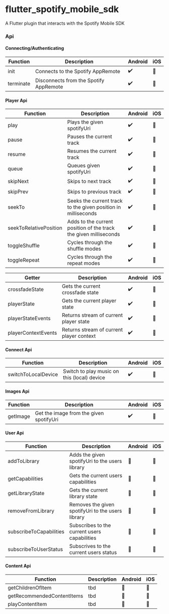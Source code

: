 # flutter_spotify_mobile_sdk

A Flutter plugin that interacts with the Spotify Mobile SDK

### Api

#### Connecting/Authenticating

| Function  | Description                            | Android            | iOS                   |
| --------- | -------------------------------------- | ------------------ | --------------------- |
| init      | Connects to the Spotify AppRemote      | :heavy_check_mark: | :construction_worker: |
| terminate | Disconnects from the Spotify AppRemote | :heavy_check_mark: | :construction_worker: |

#### Player Api

| Function               | Description                                                      | Android            | iOS                   |
| ---------------------- | ---------------------------------------------------------------- | ------------------ | --------------------- |
| play                   | Plays the given spotifyUri                                       | :heavy_check_mark: | :construction_worker: |
| pause                  | Pauses the current track                                         | :heavy_check_mark: | :construction_worker: |
| resume                 | Resumes the current track                                        | :heavy_check_mark: | :construction_worker: |
| queue                  | Queues given spotifyUri                                          | :heavy_check_mark: | :construction_worker: |
| skipNext               | Skips to next track                                              | :heavy_check_mark: | :construction_worker: |
| skipPrev               | Skips to previous track                                          | :heavy_check_mark: | :construction_worker: |
| seekTo                 | Seeks the current track to the given position in milliseconds    | :heavy_check_mark: | :construction_worker: |
| seekToRelativePosition | Adds to the current position of the track the given milliseconds | :heavy_check_mark: | :construction_worker: |
| toggleShuffle          | Cycles through the shuffle modes                                 | :heavy_check_mark: | :construction_worker: |
| toggleRepeat           | Cycles through the repeat modes                                  | :heavy_check_mark: | :construction_worker: |

| Getter              | Description                              | Android            | iOS                   |
| ------------------- | ---------------------------------------- | ------------------ | --------------------- |
| crossfadeState      | Gets the current crossfade state         | :heavy_check_mark: | :construction_worker: |
| playerState         | Gets the current player state            | :heavy_check_mark: | :construction_worker: |
| playerStateEvents   | Returns stream of current player state   | :heavy_check_mark: | :construction_worker: |
| playerContextEvents | Returns stream of current player context | :heavy_check_mark: | :construction_worker: |

#### Connect Api

| Function            | Description                                 | Android            | iOS                   |
| ------------------- | ------------------------------------------- | ------------------ | --------------------- |
| switchToLocalDevice | Switch to play music on this (local) device | :heavy_check_mark: | :construction_worker: |

#### Images Api

| Function | Description                             | Android            | iOS                   |
| -------- | --------------------------------------- | ------------------ | --------------------- |
| getImage | Get the image from the given spotifyUri | :heavy_check_mark: | :construction_worker: |

#### User Api

| Function                | Description                                       | Android               | iOS                   |
| ----------------------- | ------------------------------------------------- | --------------------- | --------------------- |
| addToLibrary            | Adds the given spotifyUri to the users library    | :construction_worker: | :construction_worker: |
| getCapabilities         | Gets the current users capabilities               | :construction_worker: | :construction_worker: |
| getLibraryState         | Gets the current library state                    | :construction_worker: | :construction_worker: |
| removeFromLibrary       | Removes the given spotifyUri to the users library | :construction_worker: | :construction_worker: |
| subscribeToCapabilities | Subscribes to the current users capabilities      | :construction_worker: | :construction_worker: |
| subscribeToUserStatus   | Subscrives to the current users status            | :construction_worker: | :construction_worker: |

#### Content Api

| Function                   | Description | Android               | iOS                   |
| -------------------------- | ----------- | --------------------- | --------------------- |
| getChildrenOfItem          | tbd         | :construction_worker: | :construction_worker: |
| getRecommendedContentItems | tbd         | :construction_worker: | :construction_worker: |
| playContentItem            | tbd         | :construction_worker: | :construction_worker: |
